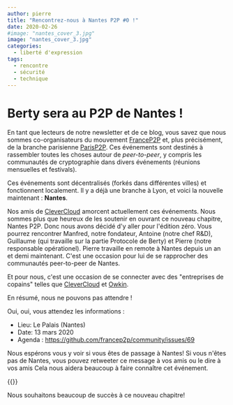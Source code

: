 ```yaml
---
author: pierre
title: "Rencontrez-nous à Nantes P2P #0 !"
date: 2020-02-26
#image: "nantes_cover_3.jpg"
image: "nantes_cover_3.jpg"
categories:
  - liberté d'expression
tags:
  - rencontre
  - sécurité
  - technique
---
```


# Berty sera au P2P de Nantes !

En tant que lecteurs de notre newsletter et de ce blog, vous savez que nous sommes co-organisateurs du mouvement [FranceP2P](https://francep2p.org/) et, plus précisément, de la branche parisienne [ParisP2P](https://p2p.paris/en/). Ces événements sont destinés à rassembler toutes les choses autour de _peer-to-peer_, y compris les communautés de cryptographie dans divers événements (réunions mensuelles et festivals).

Ces événements sont décentralisés (forkés dans différentes villes) et fonctionnent localement. Il y a déjà une branche à Lyon, et voici la nouvelle maintenant : **Nantes**.

Nos amis de [CleverCloud](https://www.clever-cloud.com/en/) amorcent actuellement ces événements. Nous sommes plus que heureux de les soutenir en ouvrant ce nouveau chapitre, Nantes P2P. Donc nous avons décidé d'y aller pour l'édition zéro. Vous pourrez rencontrer Manfred, notre fondateur, Antoine (notre chef R&D), Guillaume (qui travaille sur la partie Protocole de Berty) et Pierre (notre responsable opérationel). Pierre travaille en remote à Nantes depuis un an et demi maintenant. C'est une occasion pour lui de se rapprocher des communautés peer-to-peer de Nantes.

Et pour nous, c'est une occasion de se connecter avec des "entreprises de copains" telles que [CleverCloud](https://www.clever-cloud.com/en/) et [Owkin](https://owkin.com/).

En résumé, nous ne pouvons pas attendre !

Oui, oui, vous attendez les informations :

- Lieu: Le Palais (Nantes)
- Date: 13 mars 2020
- Agenda : https://github.com/francep2p/community/issues/69

Nous espérons vous y voir si vous êtes de passage à Nantes! Si vous n'êtes pas de Nantes, vous pouvez retweeter ce message à vos amis ou le dire à vos amis Cela nous aidera beaucoup à faire connaître cet événement.

 {{<tweet id="1230417314362904576">}}

Nous souhaitons beaucoup de succès à ce nouveau chapitre! 
